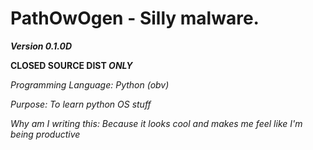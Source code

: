 # PathOwOgen - Silly malware.
***Version 0.1.0D***

**CLOSED SOURCE DIST *ONLY***

*Programming Language: Python (obv)*

*Purpose: To learn python OS stuff*

*Why am I writing this: Because it looks cool and makes me feel like I'm being productive*



